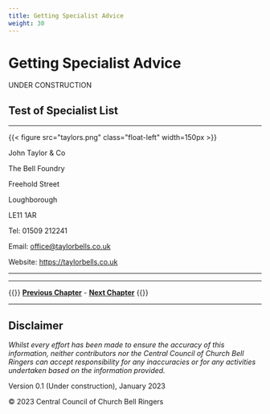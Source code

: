 ```yaml
---
title: Getting Specialist Advice
weight: 30
---
```


# Getting Specialist Advice


UNDER CONSTRUCTION

## Test of Specialist List

----

{{< figure src="taylors.png" class="float-left" width=150px >}}

John Taylor & Co

The Bell Foundry

Freehold Street

Loughborough

LE11 1AR

Tel: 01509 212241

Email: office@taylorbells.co.uk

Website: https://taylorbells.co.uk

----

----

{{<hint info>}}
**[Previous Chapter](../020-scoping-project/)** - **[Next Chapter](../040-managing-project/)**
{{</hint>}}

----

## Disclaimer
 
*Whilst every effort has been made to ensure the accuracy of this information, neither contributors nor the Central Council of Church Bell Ringers can accept responsibility for any inaccuracies or for any activities undertaken based on the information provided.*

Version 0.1 (Under construction), January 2023

© 2023 Central Council of Church Bell Ringers
